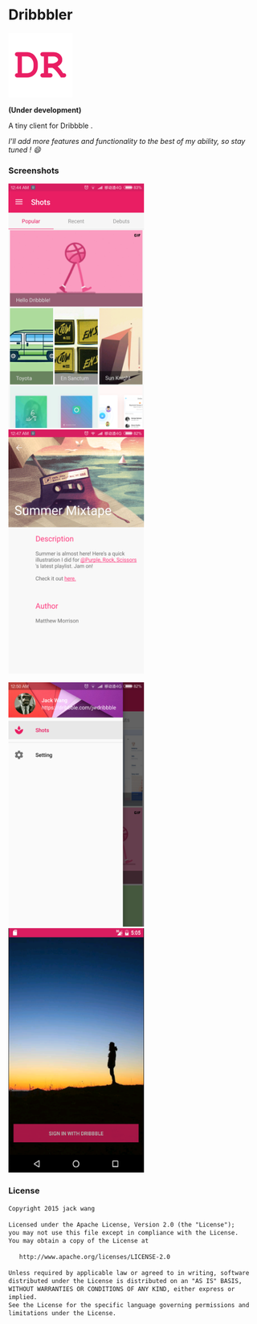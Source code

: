 # Dribbbler

<img src="screenshots/ic_launcher.png" width="128" height="128" />

**(Under development)** 

A tiny client for Dribbble . 

*I'll add more features and functionality to the best of my ability, so stay tuned ! :smile:*

### Screenshots

<img src="screenshots/Screenshot_2016-06-05-00-44-47_com.wang.dribbble.png" width="270" height="486" />   <img src="screenshots/Screenshot_2016-06-05-00-47-33_com.wang.dribbble.png"  width="270" height="486"/>

<img src="screenshots/Screenshot_2016-06-05-00-50-08_com.wang.dribbble.png" width="270" height="486"/>   <img src="screenshots/s1.png"  width="270" height="486"/>

### License
```
Copyright 2015 jack wang

Licensed under the Apache License, Version 2.0 (the "License");
you may not use this file except in compliance with the License.
You may obtain a copy of the License at

   http://www.apache.org/licenses/LICENSE-2.0

Unless required by applicable law or agreed to in writing, software
distributed under the License is distributed on an "AS IS" BASIS,
WITHOUT WARRANTIES OR CONDITIONS OF ANY KIND, either express or implied.
See the License for the specific language governing permissions and
limitations under the License.
```
